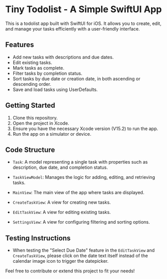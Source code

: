 # Tiny Todolist - A Simple SwiftUI App

This is a todolist app built with SwiftUI for iOS. It allows you to create, edit, and manage your tasks efficiently with a user-friendly interface.

## Features

- Add new tasks with descriptions and due dates.
- Edit existing tasks.
- Mark tasks as complete.
- Filter tasks by completion status.
- Sort tasks by due date or creation date, in both ascending or descending order.
- Save and load tasks using UserDefaults.

## Getting Started

1. Clone this repository.
2. Open the project in Xcode.
3. Ensure you have the necessary Xcode version (V15.2) to run the app.
4. Run the app on a simulator or device.

## Code Structure

- `Task`: A model representing a single task with properties such as description, due date, and completion status.
- `TaskViewModel`: Manages the logic for adding, editing, and retrieving tasks.

- `MainView`: The main view of the app where tasks are displayed.
- `CreateTaskView`: A view for creating new tasks.
- `EditTaskView`: A view for editing existing tasks.
- `SettingsView`: A view for configuring filtering and sorting options.

## Testing Instructions

- When testing the "Select Due Date" feature in the `EditTaskView` and `CreateTaskView`, please click on the date text itself instead of the calendar image icon to trigger the datepicker.

Feel free to contribute or extend this project to fit your needs!
